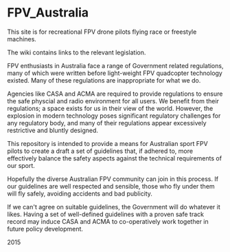 # FPV_Australia

This site is for recreational FPV drone pilots flying race or freestyle machines.

The wiki contains links to the relevant legislation.

FPV enthusiasts in Australia face a range of Government related regulations, many of which were written before light-weight FPV quadcopter technology existed.  Many of these regulations are inappropriate for what we do.

Agencies like CASA and ACMA are required to provide regulations to ensure the safe physcial and radio environment for all users.  We benefit from their regulations; a space exists for us in their view of the world.  However, the explosion in modern technology poses significant regulatory challenges for any regulatory body, and many of their regulations appear excessively restrictive and bluntly designed.

This repository is intended to provide a means for  Australian sport FPV pilots to create a draft a set of guidelines that, if adhered to, more effectively balance the safety aspects against the technical requirements of our sport.

Hopefully the diverse Australian FPV community can join in this process.  If our guidelines are well respected and sensible, those who fly under them will fly safely, avoiding accidents and bad publicity.  

If we can't agree on suitable guidelines, the Government will do whatever it likes.  Having a set of well-defined guidelines with a proven safe track record may induce CASA and ACMA to co-operatively work together in future policy development.

<ctzsnooze> 2015

